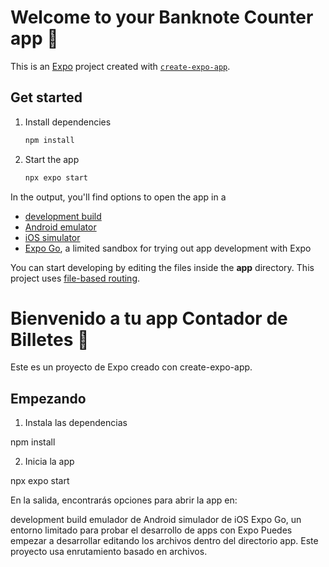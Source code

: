 # Welcome to your Banknote Counter app 👋

This is an [Expo](https://expo.dev) project created with [`create-expo-app`](https://www.npmjs.com/package/create-expo-app).

## Get started

1. Install dependencies

   ```bash
   npm install
   ```

2. Start the app

   ```bash
   npx expo start
   ```

In the output, you'll find options to open the app in a

- [development build](https://docs.expo.dev/develop/development-builds/introduction/)
- [Android emulator](https://docs.expo.dev/workflow/android-studio-emulator/)
- [iOS simulator](https://docs.expo.dev/workflow/ios-simulator/)
- [Expo Go](https://expo.dev/go), a limited sandbox for trying out app development with Expo

You can start developing by editing the files inside the **app** directory. This project uses [file-based routing](https://docs.expo.dev/router/introduction).

# Bienvenido a tu app Contador de Billetes 👋

Este es un proyecto de Expo creado con create-expo-app.

## Empezando

1. Instala las dependencias

npm install

2. Inicia la app

npx expo start

En la salida, encontrarás opciones para abrir la app en:

development build
emulador de Android
simulador de iOS
Expo Go, un entorno limitado para probar el desarrollo de apps con Expo
Puedes empezar a desarrollar editando los archivos dentro del directorio app. Este proyecto usa enrutamiento basado en archivos.
